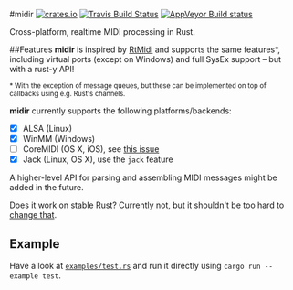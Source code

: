 #midir [![crates.io](https://img.shields.io/crates/v/midir.svg)](https://crates.io/crates/midir) [![Travis Build Status](https://travis-ci.org/Boddlnagg/midir.svg)](https://travis-ci.org/Boddlnagg/midir) [![AppVeyor Build status](https://ci.appveyor.com/api/projects/status/atit0teb38s2am2y?svg=true)](https://ci.appveyor.com/project/Boddlnagg/midir)

Cross-platform, realtime MIDI processing in Rust.

##Features
**midir** is inspired by [RtMidi](https://github.com/thestk/rtmidi) and supports the same features*, including virtual ports (except on Windows) and full SysEx support – but with a rust-y API!

<sup>* With the exception of message queues, but these can be implemented on top of callbacks using e.g. Rust's channels.</sup>

**midir** currently supports the following platforms/backends: 
- [x] ALSA (Linux)
- [x] WinMM (Windows)
- [ ] CoreMIDI (OS X, iOS), see [this issue](https://github.com/Boddlnagg/midir/issues/1)
- [x] Jack (Linux, OS X), use the `jack` feature

A higher-level API for parsing and assembling MIDI messages might be added in the future.

Does it work on stable Rust? Currently not, but it shouldn't be too hard to [change that](https://github.com/Boddlnagg/midir/issues/3).

## Example
Have a look at [`examples/test.rs`](examples/test.rs) and run it directly using `cargo run --example test`.
